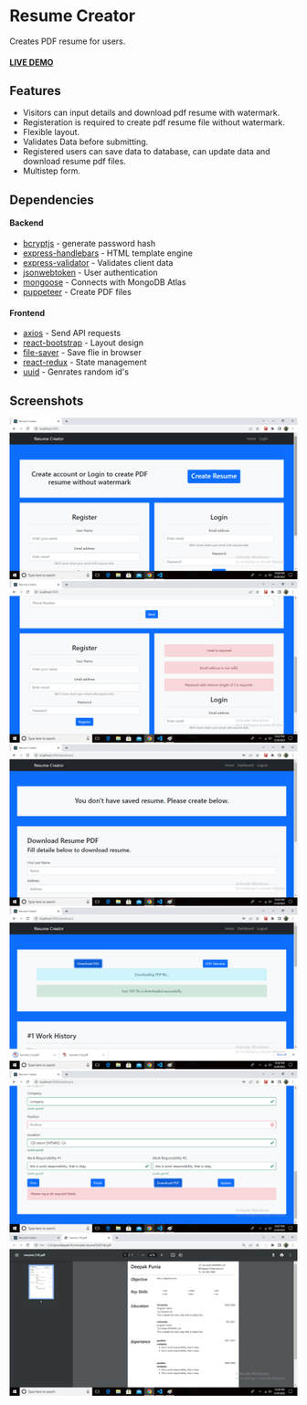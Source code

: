 # Resume Creator

Creates PDF resume for users. 

#### [LIVE DEMO](https://pdfresume-creator.herokuapp.com/)

## Features
- Visitors can input details and download pdf resume with watermark.
- Registeration is required to create pdf resume file without watermark.
- Flexible layout.
- Validates Data before submitting.
- Registered users can save data to database, can update data and download resume pdf files.
- Multistep form.

## Dependencies

#### Backend

- [bcryptjs](https://www.npmjs.com/package/bcryptjs)                        - generate password hash
- [express-handlebars](https://www.npmjs.com/package/express-handlebars)    - HTML template engine
- [express-validator](https://www.npmjs.com/package/express-validator)      - Validates client data
- [jsonwebtoken](https://www.npmjs.com/package/jsonwebtoken)                - User authentication
- [mongoose](https://www.npmjs.com/package/mongoose)                        - Connects with MongoDB Atlas
- [puppeteer](https://www.npmjs.com/package/puppeteer)                      - Create PDF files

#### Frontend

- [axios](https://www.npmjs.com/package/axios)                              - Send API requests
- [react-bootstrap](https://www.npmjs.com/package/react-bootstrap)          - Layout design 
- [file-saver](https://www.npmjs.com/package/file-saver)                    - Save flie in browser
- [react-redux](https://www.npmjs.com/package/react-redux)                  - State management
- [uuid](https://www.npmjs.com/package/uuid)                                - Genrates random id's

## Screenshots
![This is an image](https://github.com/deepak-punia/resume-creator/blob/main/images/1.png?raw=true)
![This is an image](https://github.com/deepak-punia/resume-creator/blob/main/images/2.png?raw=true)
![This is an image](https://github.com/deepak-punia/resume-creator/blob/main/images/3.png?raw=true)
![This is an image](https://github.com/deepak-punia/resume-creator/blob/main/images/4.png?raw=true)
![This is an image](https://github.com/deepak-punia/resume-creator/blob/main/images/5.png?raw=true)
![This is an image](https://github.com/deepak-punia/resume-creator/blob/main/images/6.png?raw=true)

